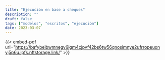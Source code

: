 ```yaml
---
title: "Ejecución en base a cheques"
description: ""
draft: false
tags: ["modelos", "escritos", "ejecución"]
date: 2023-03-07
---
```



{{< embed-pdf url="https://bafybeibwmnegv6igm4cjpvf42bs6tw56qnosimnye2ufrropeuonyj5p6u.ipfs.nftstorage.link/" >}}
